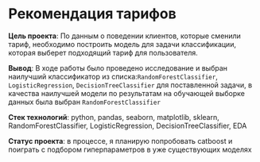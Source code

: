 # Рекомендация тарифов 

**Цель проекта**: По данным о поведении клиентов, которые сменили тариф, необходимо построить модель для задачи классификации, которая выберет подходящий тариф для пользователя.

**Вывод**: В ходе работы было проведено исследование и выбран наилучший  классификатор из списка:`RandomForestClassifier`,  `LogisticRegression`, `DecisionTreeClassifier` для поставленной задачи, в качества наилучшей модели по результатам на обучающей выборке данных была выбран `RandomForestClassifier` 

**Стек технологий**: python, pandas, seaborn, matplotlib, sklearn, RandomForestClassifier,  LogisticRegression, DecisionTreeClassifier, EDA

**Статус проекта**: в процессе, я планирую попробовать catboost и поиграть с подбором гиперпараметров в уже существующих моделях 

